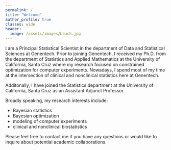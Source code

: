 ```yaml
---
permalink: /
title: "Welcome"
author_profile: true
classes: wide
header:
  image: /assets/images/beach.jpg
---
```


I am a Principal Statistical Scientist in the department of Data and Statistical Sciences at Genentech. Prior to joining Genentech, I received my Ph.D. from the department of Statistics and Applied Mathematics at the University of California, Santa Cruz where my research focused on constrained optimization for computer experiments. Nowadays, I spend most of my time at the intersection of clinical and nonclinical statistics here at Genentech.

Additonally, I have joined the Statistics department at the University of California, Santa Cruz as an Assistant Adjunct Professor. 

Broadly speaking, my research interests include:
- Bayesian statistics
- Bayesian optimization
- modeling of computer experiments
- clinical and nonclinical biostatistics

Please feel free to contact me if you have any questions or would like to inquire about potential academic collaborations.
